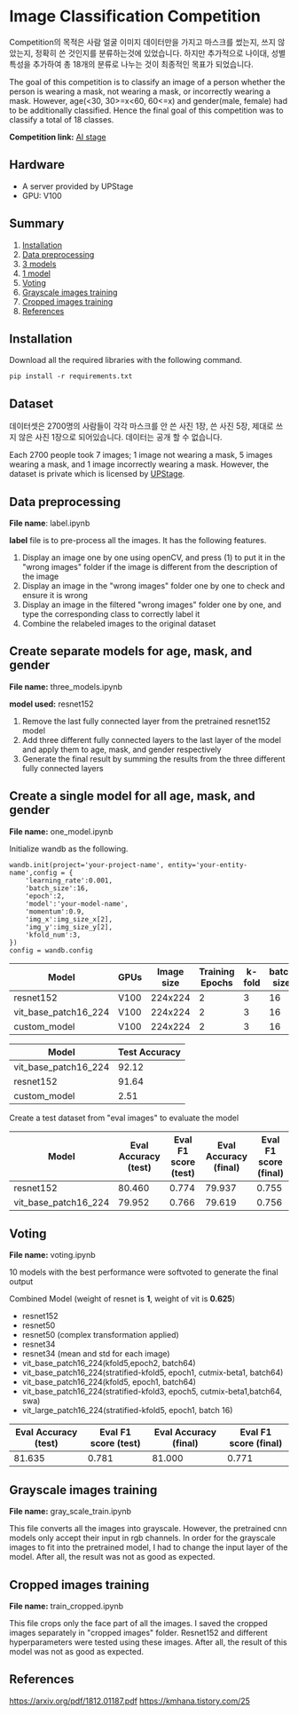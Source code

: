 # Image Classification Competition
Competition의 목적은 사람 얼굴 이미지 데이터만을 가지고 마스크를 썼는지, 쓰지 않았는지, 정확히 쓴 것인지를 분류하는것에 있었습니다. 하지만 추가적으로 나이대, 성별 특성을 추가하여 총 18개의 분류로 나누는 것이 최종적인 목표가 되었습니다.

The goal of this competition is to classify an image of a person whether the person is wearing a mask, not wearing a mask, or incorrectly wearing a mask. However, age(<30, 30>=x<60, 60<=x) and gender(male, female) had to be additionally classified. Hence the final goal of this competition was to classify a total of 18 classes.

**Competition link:** [AI stage](https://stages.ai/)

## Hardware
- A server provided by UPStage
- GPU: V100

## Summary
1. [Installation](#installation)
2. [Data preprocessing](#data-preprocessing)
3. [3 models](#create-separate-models-for-age-mask-and-gender)
4. [1 model](#create-a-single-model-for-all-age-mask-and-gender)
5. [Voting](#voting)
6. [Grayscale images training](grayscale-images-training)
7. [Cropped images training](cropped-images-training)
8. [References](#references)

## Installation
Download all the required libraries with the following command.
```
pip install -r requirements.txt
```

## Dataset
데이터셋은 2700명의 사람들이 각각 마스크를 안 쓴 사진 1장, 쓴 사진 5장, 제대로 쓰지 않은 사진 1장으로 되어있습니다.
데이터는 공개 할 수 없습니다.

Each 2700 people took 7 images; 1 image not wearing a mask, 5 images wearing a mask, and 1 image incorrectly wearing a mask.
However, the dataset is private which is licensed by [UPStage](https://www.upstage.ai/).

## Data preprocessing
**File name**: label.ipynb

**label** file is to pre-process all the images. It has the following features.
  1. Display an image one by one using openCV, and press (1) to put it in the "wrong images" folder if the image is different from the description of the image
  2. Display an image in the "wrong images" folder one by one to check and ensure it is wrong
  3. Display an image in the filtered "wrong images" folder one by one, and type the corresponding class to correctly label it
  4. Combine the relabeled images to the original dataset

## Create separate models for age, mask, and gender
**File name:** three_models.ipynb

**model used:** resnet152
  1. Remove the last fully connected layer from the pretrained resnet152 model
  2. Add three different fully connected layers to the last layer of the model and apply them to age, mask, and gender respectively
  3. Generate the final result by summing the results from the three different fully connected layers

## Create a single model for all age, mask, and gender
**File name:** one_model.ipynb

Initialize wandb as the following.
```
wandb.init(project='your-project-name', entity='your-entity-name',config = {
    'learning_rate':0.001,
    'batch_size':16,
    'epoch':2,
    'model':'your-model-name',
    'momentum':0.9,
    'img_x':img_size_x[2],
    'img_y':img_size_y[2],
    'kfold_num':3,
})
config = wandb.config
```

Model | GPUs | Image size | Training Epochs | k-fold | batch size | learning_rate | momentum
------------ | ------------- | ------------- | ------------- | ------------- | ------------- | ------------- | -------------
resnet152 | V100 | 224x224 | 2 | 3 | 16 | 0.001 | 0.9
vit_base_patch16_224 | V100 | 224x224 | 2 | 3 | 16 | 0.001 | 0.9
custom_model | V100 | 224x224 | 2 | 3 | 16 | 0.001 | 0.9

Model | Test Accuracy
------------ | -------------
vit_base_patch16_224 | 92.12
resnet152 | 91.64
custom_model | 2.51

Create a test dataset from "eval images" to evaluate the model

Model | Eval Accuracy (test) | Eval F1 score (test) | Eval Accuracy (final) | Eval F1 score (final)
------------ | ------------- | ------------- | ------------- | -------------
resnet152 | 80.460 | 0.774 | 79.937 | 0.755
vit_base_patch16_224 | 79.952 | 0.766 | 79.619 | 0.756

## Voting
**File name:** voting.ipynb

10 models with the best performance were softvoted to generate the final output

Combined Model (weight of resnet is **1**, weight of vit is **0.625**)
- resnet152
- resnet50
- resnet50 (complex transformation applied)
- resnet34
- resnet34 (mean and std for each image)
- vit_base_patch16_224(kfold5,epoch2, batch64)
- vit_base_patch16_224(stratified-kfold5, epoch1, cutmix-beta1, batch64)
- vit_base_patch16_224(kfold5, epoch1, batch64) 
- vit_base_patch16_224(stratified-kfold3, epoch5,  cutmix-beta1,batch64, swa)
- vit_large_patch16_224(stratified-kfold5, epoch1, batch 16)

Eval Accuracy (test) | Eval F1 score (test) | Eval Accuracy (final) | Eval F1 score (final)
------------ | ------------- | ------------- | -------------
81.635 | 0.781 | 81.000 | 0.771

## Grayscale images training
**File name:** gray_scale_train.ipynb

This file converts all the images into grayscale.
However, the pretrained cnn models only accept their input in rgb channels.
In order for the grayscale images to fit into the pretrained model, I had to change the input layer of the model.
After all, the result was not as good as expected.

## Cropped images training
**File name:** train_cropped.ipynb

This file crops only the face part of all the images.
I saved the cropped images separately in "cropped images" folder.
Resnet152 and different hyperparameters were tested using these images.
After all, the result of this model was not as good as expected.

## References
https://arxiv.org/pdf/1812.01187.pdf
https://kmhana.tistory.com/25
